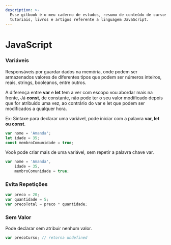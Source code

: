 ```yaml
---
description: >-
  Esse gitbook é o meu caderno de estudos, resumo de conteúdo de cursos,
  tutoriais, livros e artigos referente a linguagem JavaScript.
---
```


# JavaScript

### **Variáveis**

Responsáveis por guardar dados na memória, onde podem ser armazenados valores de diferentes tipos que podem ser números inteiros, reais, strings, booleanos, entre outros.  
  
A diferença entre **var** e **let** tem a ver com escopo vou abordar mais na frente,  Já **const**, de constante, não pode ter o seu valor modificado depois que for atribuído uma vez, ao contrário do var e let que podem ser modificados a qualquer hora.

 Ex: Sintaxe para declarar uma variável, pode iniciar com a palavra **var, let ou const**. 

```javascript
var nome = 'Amanda';
let idade = 35;
const membroComunidade = true;
```

Você pode criar mais de uma variável, sem repetir a palavra chave var.

```javascript
var nome = 'Amanda',
    idade = 35,
    membroComunidade = true;
```

### **Evita Repetições**

```javascript
var preco = 20;
var quantidade = 5;
var precoTotal = preco * quantidade;
```

### Sem Valor

Pode declarar sem atribuir nenhum valor.

```javascript
var precoCurso; // retorna undefined
```







